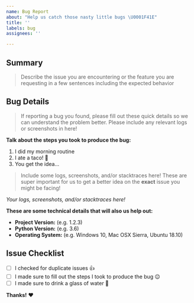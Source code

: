 ```yaml
---
name: Bug Report
about: "Help us catch those nasty little bugs \U0001F41E"
title: ''
labels: bug
assignees: ''

---
```


## Summary

> Describe the issue you are encountering or the feature you are requesting in a few sentences including the expected behavior

## Bug Details

> If reporting a bug you found, please fill out these quick details so we can understand the problem better. Please include any relevant logs or screenshots in here!

**Talk about the steps you took to produce the bug:**

1. I did my morning routine
2. I ate a taco! 🌮
3. You get the idea...

> Include some logs, screenshots, and/or stacktraces here! These are super important for us to get a better idea on the **exact** issue you might be facing!

_Your logs, screenshots, and/or stacktraces here!_

**These are some technical details that will also us help out:**

- **Project Version:** (e.g. 1.2.3)
- **Python Version:** (e.g. 3.6)
- **Operating System:** (e.g. Windows 10, Mac OSX Sierra, Ubuntu 18.10)

## Issue Checklist

- [ ]  I checked for duplicate issues 👍
- [ ]  I made sure to fill out the steps I took to produce the bug 😉
- [ ]  I made sure to drink a glass of water 🥛

**Thanks!** ❤️
